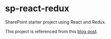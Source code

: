 # sp-react-redux
SharePoint starter project using React and Redux.

This project is referenced from this [blog post](http://dattabase.com/office-fabric-reactredux-starter-project/).
